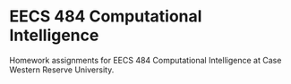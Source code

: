 # EECS 484 Computational Intelligence

Homework assignments for EECS 484 Computational Intelligence at Case Western Reserve University.
